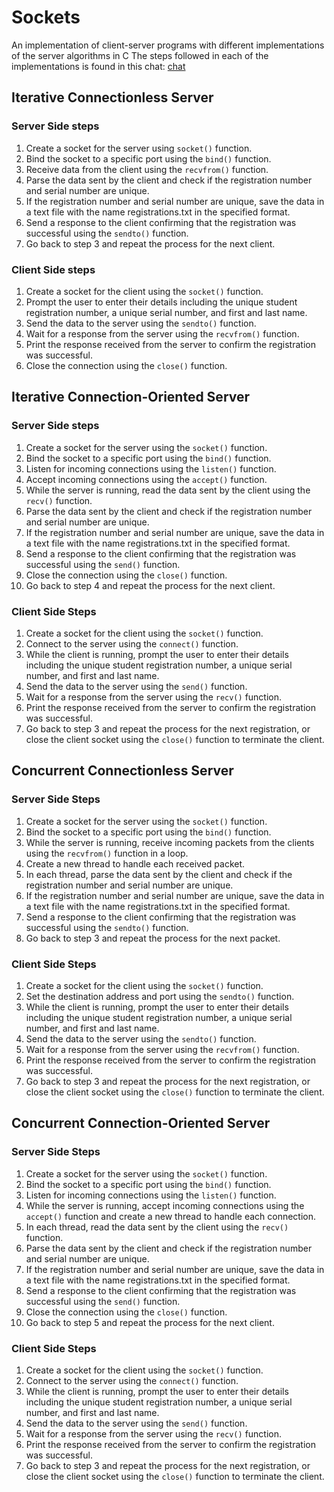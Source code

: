 # Sockets

An implementation of client-server programs with different implementations of the server algorithms in C
The steps followed in each of the implementations is found in this chat: [chat](https://sharegpt.com/c/I2XyIl1)

## Iterative Connectionless Server

### Server Side steps

1. Create a socket for the server using `socket()` function.
2. Bind the socket to a specific port using the `bind()` function.
3. Receive data from the client using the `recvfrom()` function.
4. Parse the data sent by the client and check if the registration number and serial number are unique.
5. If the registration number and serial number are unique, save the data in a text file with the name registrations.txt in the specified format.
6. Send a response to the client confirming that the registration was successful using the `sendto()` function.
7. Go back to step 3 and repeat the process for the next client.

### Client Side steps

1. Create a socket for the client using the `socket()` function.
2. Prompt the user to enter their details including the unique student registration number, a unique serial number, and first and last name.
3. Send the data to the server using the `sendto()` function.
4. Wait for a response from the server using the `recvfrom()` function.
5. Print the response received from the server to confirm the registration was successful.
6. Close the connection using the `close()` function.

## Iterative Connection-Oriented Server

### Server Side steps

1. Create a socket for the server using the `socket()` function.
2. Bind the socket to a specific port using the `bind()` function.
3. Listen for incoming connections using the `listen()` function.
4. Accept incoming connections using the `accept()` function.
5. While the server is running, read the data sent by the client using the `recv()` function.
6. Parse the data sent by the client and check if the registration number and serial number are unique.
7. If the registration number and serial number are unique, save the data in a text file with the name registrations.txt in the specified format.
8. Send a response to the client confirming that the registration was successful using the `send()` function.
9. Close the connection using the `close()` function.
10. Go back to step 4 and repeat the process for the next client.

### Client Side Steps

1. Create a socket for the client using the `socket()` function.
2. Connect to the server using the `connect()` function.
3. While the client is running, prompt the user to enter their details including the unique student registration number, a unique serial number, and first and last name.
4. Send the data to the server using the `send()` function.
5. Wait for a response from the server using the `recv()` function.
6. Print the response received from the server to confirm the registration was successful.
7. Go back to step 3 and repeat the process for the next registration, or close the client socket using the `close()` function to terminate the client.

## Concurrent Connectionless Server

### Server Side Steps

1. Create a socket for the server using the `socket()` function.
2. Bind the socket to a specific port using the `bind()` function.
3. While the server is running, receive incoming packets from the clients using the `recvfrom()` function in a loop.
4. Create a new thread to handle each received packet.
5. In each thread, parse the data sent by the client and check if the registration number and serial number are unique.
6. If the registration number and serial number are unique, save the data in a text file with the name registrations.txt in the specified format.
7. Send a response to the client confirming that the registration was successful using the `sendto()` function.
8. Go back to step 3 and repeat the process for the next packet.

### Client Side Steps

1. Create a socket for the client using the `socket()` function.
2. Set the destination address and port using the `sendto()` function.
3. While the client is running, prompt the user to enter their details including the unique student registration number, a unique serial number, and first and last name.
4. Send the data to the server using the `sendto()` function.
5. Wait for a response from the server using the `recvfrom()` function.
6. Print the response received from the server to confirm the registration was successful.
7. Go back to step 3 and repeat the process for the next registration, or close the client socket using the `close()` function to terminate the client.

## Concurrent Connection-Oriented Server

### Server Side Steps

1. Create a socket for the server using the `socket()` function.
2. Bind the socket to a specific port using the `bind()` function.
3. Listen for incoming connections using the `listen()` function.
4. While the server is running, accept incoming connections using the `accept()` function and create a new thread to handle each connection.
5. In each thread, read the data sent by the client using the `recv()` function.
6. Parse the data sent by the client and check if the registration number and serial number are unique.
7. If the registration number and serial number are unique, save the data in a text file with the name registrations.txt in the specified format.
8. Send a response to the client confirming that the registration was successful using the `send()` function.
9. Close the connection using the `close()` function.
10. Go back to step 5 and repeat the process for the next client.

### Client Side Steps

1. Create a socket for the client using the `socket()` function.
2. Connect to the server using the `connect()` function.
3. While the client is running, prompt the user to enter their details including the unique student registration number, a unique serial number, and first and last name.
4. Send the data to the server using the `send()` function.
5. Wait for a response from the server using the `recv()` function.
6. Print the response received from the server to confirm the registration was successful.
7. Go back to step 3 and repeat the process for the next registration, or close the client socket using the `close()` function to terminate the client.
